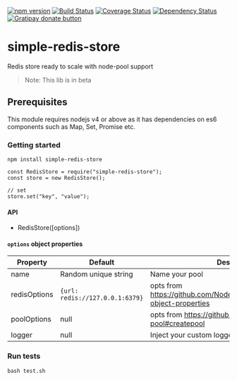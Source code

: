 [![npm version](http://img.shields.io/npm/v/simple-redis-store.svg?style=flat-square)](https://npmjs.org/package/simple-redis-store)
[![Build Status](https://travis-ci.org/pasupulaphani/simple-redis-store.svg?branch=master)](https://travis-ci.org/pasupulaphani/simple-redis-store)
[![Coverage Status](https://coveralls.io/repos/github/pasupulaphani/simple-redis-store/badge.svg?branch=master)](https://coveralls.io/github/pasupulaphani/simple-redis-store?branch=master)
[![Dependency Status](https://www.versioneye.com/user/projects/583c5221d2fd570034b96f95/badge.svg?style=flat-square)](https://www.versioneye.com/user/projects/583c5221d2fd570034b96f95)
[![Gratipay donate button](https://img.shields.io/badge/gratipay-donate-yellow.svg?style=flat-square)](https://gratipay.com/simple-redis-store/)

# simple-redis-store
Redis store ready to scale with node-pool support

> Note: This lib is in beta

## Prerequisites

This module requires nodejs v4 or above as it has dependencies on es6 components such as Map, Set, Promise etc.

### Getting started

    npm install simple-redis-store

    const RedisStore = require("simple-redis-store");
    const store = new RedisStore();

    // set
    store.set("key", "value");

#### API

- RedisStore([options])

#### `options` object properties

| Property  | Default   | Description |
|-----------|-----------|-------------|
| name      | Random unique string | Name your pool |
| redisOptions      | ```{url: redis://127.0.0.1:6379}```      | opts from  https://github.com/NodeRedis/node_redis#options-object-properties |
| poolOptions      | null      | opts from https://github.com/coopernurse/node-pool#createpool |
| logger       | null      | Inject your custom logger |


### Run tests

    bash test.sh
